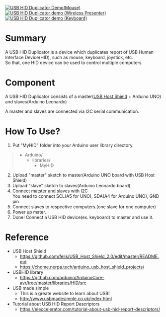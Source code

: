 [![USB HID Duplicator Demo(Mouse)](http://img.youtube.com/vi/KWI-PguVAN8/0.jpg)](http://www.youtube.com/watch?v=https://www.youtube.com/watch?v=KWI-PguVAN8 "USB HID Duplicator Demo(Mouse)")
[![USB HID Duplicator demo (Wireless Presenter)](http://img.youtube.com/vi/Hjw7fimRGSo/0.jpg)](http://www.youtube.com/watch?v=https://www.youtube.com/watch?v=Hjw7fimRGSo "USB HID Duplicator demo (Wireless Presenter)")
[![USB HID Duplicator demo (Keyboard)](http://img.youtube.com/vi/Ez5Jvu0lLoQ/0.jpg)](http://www.youtube.com/watch?v=https://www.youtube.com/watch?v=Ez5Jvu0lLoQ "USB HID Duplicator demo (Keyboard)")

# Summary
A USB HID Duplicator is a device which duplicates report of USB Human Interface Device(HID), such as mouse, keyboard, joystick, etc.  
So that, one HID device can be used to control multiple computers.

# Component
A USB HID Duplicator consists of a master([USB Host Shield](https://github.com/felis/USB_Host_Shield_2.0) + Arduino UNO) and slaves(Arduino Leonardo)

A master and slaves are connected via I2C serial communication.

# How To Use?
1. Put "MyHID" folder into your Arduino user library directory.
> * Arduino/
>    * libraries/
>        * MyHID
2. Upload "master" sketch to master(Arduino UNO board with USB Host Shield)
3. Upload "slave" sketch to slaves(Arduino Leonardo board)
4. Connect matster and slaves with I2C  
     You need to connect SCL(A5 for UNO), SDA(A4 for Arduino UNO), GND pin
 5. Connect slaves to respective computers.(one slave for one computer)
 6. Power up mater.
 7. Done! Connect a USB HID device(ex. keyboard) to master and use it.

# Reference
* USB Host Shield
  * https://github.com/felis/USB_Host_Shield_2.0/edit/master/README.md
  * https://chome.nerpa.tech/arduino_usb_host_shield_projects/
* USBHID library  
  * https://github.com/arduino/ArduinoCore-avr/tree/master/libraries/HID/src
* USB made simple
  * This is a greate website to learn about USB!
  * http://www.usbmadesimple.co.uk/index.html
* Tutorial about USB HID Report Descriptors
  * https://eleccelerator.com/tutorial-about-usb-hid-report-descriptors/

